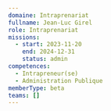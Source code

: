 ```yaml
---
domaine: Intraprenariat
fullname: Jean-Luc Girel
role: Intraprenariat
missions:
  - start: 2023-11-20
    end: 2024-12-31
    status: admin
competences:
  - Intrapreneur(se)
  - Administration Publique
memberType: beta
teams: []
---
```

